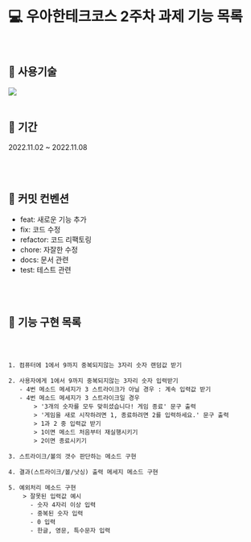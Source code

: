 # 💻 우아한테크코스 2주차 과제 기능 목록

<br/>

## 🚀 사용기술
 <img src="https://img.shields.io/badge/JavaScript-F7DF1E?style=for-the-badge&logo=javascript&logoColor=black">


<br/>
<br/>

 ## 📅 기간

2022.11.02 ~ 2022.11.08

<br/>
<br/>


## 📌 커밋 컨벤션
- feat:       새로운 기능 추가
- fix:        코드 수정
- refactor:   코드 리팩토링
- chore:      자잘한 수정
- docs:       문서 관련 
- test:       테스트 관련

<br/>
<br/>

## 🎯 기능 구현 목록
<br/>

```

1. 컴퓨터에 1에서 9까지 중복되지않는 3자리 숫자 랜덤값 받기

2. 사용자에게 1에서 9까지 중복되지않는 3자리 숫자 입력받기
   - 4번 메소드 메세지가 3 스트라이크가 아닐 경우 : 계속 입력값 받기
   - 4번 메소드 메세지가 3 스트라이크일 경우 
       > '3개의 숫자를 모두 맞히셨습니다! 게임 종료' 문구 출력
       > '게임을 새로 시작하려면 1, 종료하려면 2를 입력하세요.' 문구 출력
       > 1과 2 중 입력값 받기
       > 1이면 메소드 처음부터 재실행시키기
       > 2이면 종료시키기

3. 스트라이크/볼의 갯수 판단하는 메소드 구현

4. 결과(스트라이크/볼/낫싱) 출력 메세지 메소드 구현

5. 예외처리 메소드 구현
    > 잘못된 입력값 예시 
      - 숫자 4자리 이상 입력
      - 중복된 숫자 입력 
      - 0 입력 
      - 한글, 영문, 특수문자 입력

```

